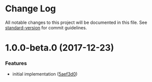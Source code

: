 # Change Log

All notable changes to this project will be documented in this file. See [standard-version](https://github.com/conventional-changelog/standard-version) for commit guidelines.

<a name="1.0.0-beta.0"></a>
# 1.0.0-beta.0 (2017-12-23)


### Features

* initial implementation ([5aef3d0](https://github.com/cludden/ssm-config/commit/5aef3d0))
